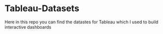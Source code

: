 # Tableau-Datasets #        

Here in this repo you can find the datastes for Tableau which I used to build interactive dashboards       
    
    
   
  
    
  
     
  
    
 
